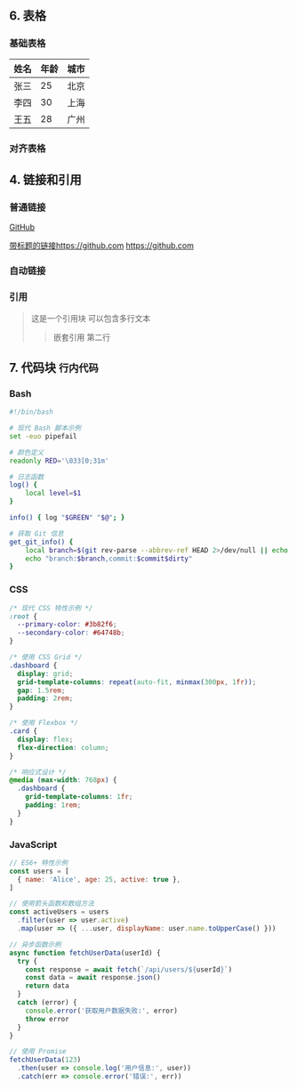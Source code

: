 ## 6. 表格

### 基础表格
| 姓名 | 年龄 | 城市 |
|------|------|------|
| 张三 | 25   | 北京 |
| 李四 | 30   | 上海 |
| 王五 | 28   | 广州 |

### 对齐表格
## 4. 链接和引用

### 普通链接
[GitHub](https://github.com)

[带标题的链接](https://github.com "GitHub 主页")https://github.com
<https://github.com>

### 自动链接

### 引用
> 这是一个引用块
> 可以包含多行文本
>
> > 嵌套引用
> > 第二行

## 7. 代码块 `行内代码`

### Bash
```bash
#!/bin/bash

# 现代 Bash 脚本示例
set -euo pipefail

# 颜色定义
readonly RED='\033[0;31m'

# 日志函数
log() {
    local level=$1
}

info() { log "$GREEN" "$@"; }

# 获取 Git 信息
get_git_info() {
    local branch=$(git rev-parse --abbrev-ref HEAD 2>/dev/null || echo "unknown")
    echo "branch:$branch,commit:$commit$dirty"
}
```

### CSS
```css
/* 现代 CSS 特性示例 */
:root {
  --primary-color: #3b82f6;
  --secondary-color: #64748b;
}

/* 使用 CSS Grid */
.dashboard {
  display: grid;
  grid-template-columns: repeat(auto-fit, minmax(300px, 1fr));
  gap: 1.5rem;
  padding: 2rem;
}

/* 使用 Flexbox */
.card {
  display: flex;
  flex-direction: column;
}

/* 响应式设计 */
@media (max-width: 768px) {
  .dashboard {
    grid-template-columns: 1fr;
    padding: 1rem;
  }
}
```

### JavaScript
```javascript
// ES6+ 特性示例
const users = [
  { name: 'Alice', age: 25, active: true },
]

// 使用箭头函数和数组方法
const activeUsers = users
  .filter(user => user.active)
  .map(user => ({ ...user, displayName: user.name.toUpperCase() }))

// 异步函数示例
async function fetchUserData(userId) {
  try {
    const response = await fetch(`/api/users/${userId}`)
    const data = await response.json()
    return data
  }
  catch (error) {
    console.error('获取用户数据失败:', error)
    throw error
  }
}

// 使用 Promise
fetchUserData(123)
  .then(user => console.log('用户信息:', user))
  .catch(err => console.error('错误:', err))
```
